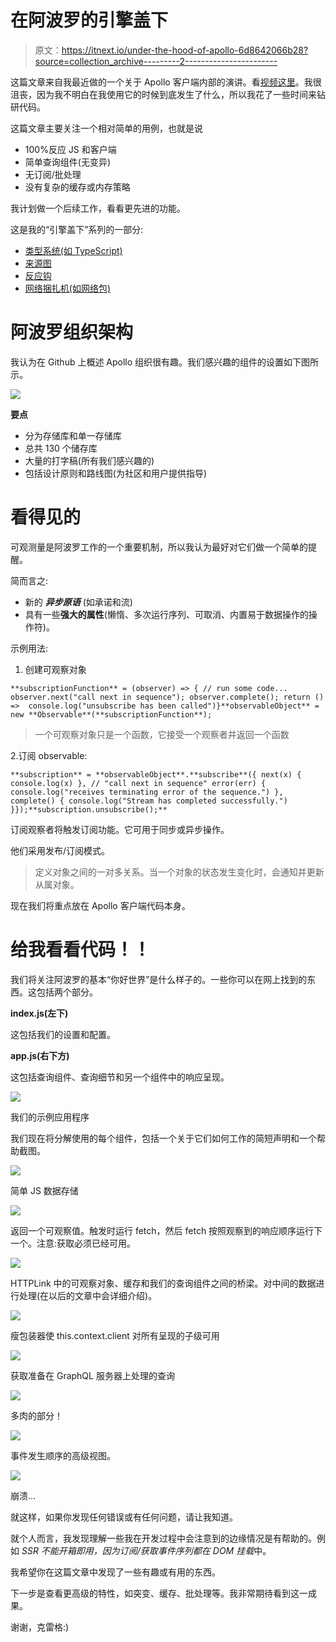 # 在阿波罗的引擎盖下

> 原文：<https://itnext.io/under-the-hood-of-apollo-6d8642066b28?source=collection_archive---------2----------------------->

这篇文章来自我最近做的一个关于 Apollo 客户端内部的演讲。看[视频这里](https://www.youtube.com/watch?v=zO_ZuWERUy8)。我很沮丧，因为我不明白在我使用它的时候到底发生了什么，所以我花了一些时间来钻研代码。

这篇文章主要关注一个相对简单的用例，也就是说

*   100%反应 JS 和客户端
*   简单查询组件(无变异)
*   无订阅/批处理
*   没有复杂的缓存或内存策略

我计划做一个后续工作，看看更先进的功能。

这是我的“引擎盖下”系列的一部分:

*   [类型系统(如 TypeScript)](https://craigtaub.dev/under-the-hood-of-type-systems)
*   [来源图](https://craigtaub.dev/source-maps-from-top-to-bottom)
*   [反应钩](https://craigtaub.dev/under-the-hood-of-react-hooks)
*   [网络捆扎机(如网络包)](https://craigtaub.dev/under-the-hood-of-web-bundlers)

# 阿波罗组织架构

我认为在 Github 上概述 Apollo 组织很有趣。我们感兴趣的组件的设置如下图所示。

![](img/916d5c6ad087ac382d3168284aeb397e.png)

**要点**

*   分为存储库和单一存储库
*   总共 130 个储存库
*   大量的打字稿(所有我们感兴趣的)
*   包括设计原则和路线图(为社区和用户提供指导)

# 看得见的

可观测量是阿波罗工作的一个重要机制，所以我认为最好对它们做一个简单的提醒。

简而言之:

*   新的 ***异步原语*** (如承诺和流)
*   具有一些**强大的属性**(懒惰、多次运行序列、可取消、内置易于数据操作的操作符)。

示例用法:

1.  创建可观察对象

```
**subscriptionFunction** = (observer) => { // run some code... observer.next("call next in sequence"); observer.complete(); return () =>  console.log("unsubscribe has been called")}**observableObject** = new **Observable**(**subscriptionFunction**);
```

> 一个可观察对象只是一个函数，它接受一个观察者并返回一个函数

2.订阅 observable:

```
**subscription** = **observableObject**.**subscribe**({ next(x) { console.log(x) }, // "call next in sequence" error(err) { console.log("receives terminating error of the sequence.") }, complete() { console.log("Stream has completed successfully.") }});**subscription.unsubscribe();**
```

订阅观察者将触发订阅功能。它可用于同步或异步操作。

他们采用发布/订阅模式。

> 定义对象之间的一对多关系。当一个对象的状态发生变化时，会通知并更新从属对象。

现在我们将重点放在 Apollo 客户端代码本身。

# 给我看看代码！！

我们将关注阿波罗的基本“你好世界”是什么样子的。一些你可以在网上找到的东西。这包括两个部分。

**index.js(左下)**

这包括我们的设置和配置。

**app.js(右下方)**

这包括查询组件、查询细节和另一个组件中的响应呈现。

![](img/8cc072973e22c5ee0eb8a2dda6f4b3ad.png)

我们的示例应用程序

我们现在将分解使用的每个组件，包括一个关于它们如何工作的简短声明和一个帮助截图。

![](img/e09dbf1b71b234f548299b3a93d8bb85.png)

简单 JS 数据存储

![](img/1458eab23164a057fadb83a3d929ebaf.png)

返回一个可观察值。触发时运行 fetch，然后 fetch 按照观察到的响应顺序运行下一个。注意:获取必须已经可用。

![](img/9140310a87ac7731e5ba1b65bb8d561e.png)

HTTPLink 中的可观察对象、缓存和我们的查询组件之间的桥梁。对中间的数据进行处理(在以后的文章中会详细介绍)。

![](img/0db1232ecda7d6da6ea6baf549bc8709.png)

瘦包装器使 this.context.client 对所有呈现的子级可用

![](img/78887a658d16ab40dc74636ce7d08b15.png)

获取准备在 GraphQL 服务器上处理的查询

![](img/9de16e0e2c953c29b1293f0198f2ad9a.png)

多肉的部分！

![](img/d80755f380a362c6c0d3acfefe2a7089.png)

事件发生顺序的高级视图。

![](img/f0814253350261e408fee294151c7fcc.png)

崩溃…

就这样，如果你发现任何错误或有任何问题，请让我知道。

就个人而言，我发现理解一些我在开发过程中会注意到的边缘情况是有帮助的。例如 *SSR 不能开箱即用，因为订阅/获取事件序列都在 DOM 挂载*中。

我希望你在这篇文章中发现了一些有趣或有用的东西。

下一步是查看更高级的特性，如突变、缓存、批处理等。我非常期待看到这一成果。

谢谢，克雷格:)